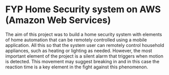 # FYP Home Security system on AWS (Amazon Web Services)
The aim of this project was to build a home security system with elements of home automation that can be remotely controlled using a mobile application. All this so that the system user can remotely control household appliances, such as heating or lighting as needed. However, the most important element of the project is a silent alarm that triggers when motion is detected. This movement may suggest breaking in and in this case the reaction time is a key element in the fight against this phenomenon.
